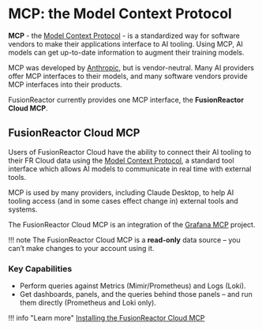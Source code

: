 

# MCP: the Model Context Protocol

**MCP** - the [Model Context Protocol](https://modelcontextprotocol.io/introduction) - is a standardized way for software vendors to make their applications interface to AI tooling. Using MCP, AI models can get up-to-date information to augment their training models.

MCP was developed by [Anthropic](https://www.anthropic.com/news/model-context-protocol), but is vendor-neutral. Many AI providers offer MCP interfaces to their models, and many software vendors provide MCP interfaces into their products.

FusionReactor currently provides one MCP interface, the **FusionReactor Cloud MCP**.

## FusionReactor Cloud MCP

Users of FusionReactor Cloud have the ability to connect their AI tooling to their FR Cloud data using the [Model Context Protocol](https://modelcontextprotocol.io/introduction), a standard tool interface which allows AI models to communicate in real time with external tools.

MCP is used by many providers, including Claude Desktop, to help AI tooling access (and in some cases effect change in) external tools and systems.

The FusionReactor Cloud MCP is an integration of the [Grafana MCP](https://github.com/grafana/mcp-grafana) project.

!!! note 
    The FusionReactor Cloud MCP is a **read-only** data source – you can’t make changes to your account using it.

### Key Capabilities

- Perform queries against Metrics (Mimir/Prometheus) and Logs (Loki).
- Get dashboards, panels, and the queries behind those panels – and run them directly (Prometheus and Loki only).


!!! info "Learn more"
    [Installing the FusionReactor Cloud MCP](/Monitor-your-data/MCP/MCP/)

